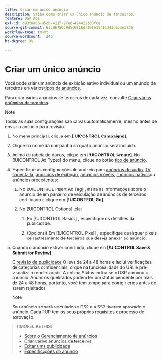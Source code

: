 ```yaml
---
title: Criar um único anúncio
description: Saiba como criar um único anúncio de terceiros.
feature: DSP Ads
exl-id: d93c6a66-a5cb-4117-97e8-424422200fce
source-git-commit: 63c8b750c9d5e6816da29fe15416d43d6b3e3726
workflow-type: tm+mt
source-wordcount: '246'
ht-degree: 0%

---
```


# Criar um único anúncio

Você pode criar um anúncio de exibição nativo individual ou um anúncio de terceiros em vários [tipos de anúncios](ad-about.md#ad-types).

Para criar vários anúncios de terceiros de cada vez, consulte [Criar vários anúncios de terceiros](ad-create-multiple.md).

>[!NOTE]
>
>Todas as suas configurações são salvas automaticamente, mesmo antes de enviar o anúncio para revisão.

1. No menu principal, clique em **[!UICONTROL Campaigns]**.

1. Clique no nome da campanha na qual o anúncio será incluído.

1. Acima da tabela de dados, clique em **[!UICONTROL Create]**. No [!UICONTROL Ad Types] do menu, clique no botão [tipo de anúncio](ad-about.md#ad-types).

1. Especifique as configurações de anúncio para [anúncios de áudio](ad-settings-audio.md), [TV conectada](ad-settings-connected-tv.md), [anúncios de exibição](ad-settings-display.md), [anúncios móveis](ad-settings-mobile.md), [anúncios nativos](ad-settings-native.md)ou [anúncios precedentes](ad-settings-pre-roll.md):

   1. No [!UICONTROL Insert Ad Tag] , insira as informações sobre o anúncio de um parceiro de veiculação de anúncios de terceiros certificado e clique em **[!UICONTROL Go]**.

   1. No [!UICONTROL Options] tela:

      1. No [!UICONTROL Basics] , especifique os detalhes da publicidade.

      1. (Opcional) Em [!UICONTROL Pixel] , especifique quaisquer pixels de rastreamento de terceiros que deseja anexar ao anúncio.

1. Quando o anúncio estiver concluído, clique em **[!UICONTROL Save & Submit for Review]**.

   O [revisão de publicidade](ad-about.md) O leva de 24 a 48 horas e inclui verificações de categorias confidenciais, clique na funcionalidade do URL e pré-visualize a renderização. A coluna Status indica se o DSP aprovou o anúncio. Anúncios quebrados podem ter um status pendente por mais de 24 a 48 horas, portanto, você tem tempo para corrigir erros antes de serem rejeitados.

   >[!NOTE]
   >
   >Seu anúncio só será veiculado se DSP e a SSP tiverem aprovado o anúncio. Cada PUP tem os seus próprios requisitos e processo de aprovação.

>[!MORELIKETHIS]
>
>* [Sobre o Gerenciamento de anúncios](ad-about.md)
>* [Criar vários anúncios de terceiros](ad-create-multiple.md)
>* [Editar uma publicidade](ad-edit.md)
>* [Especificações do anúncio](/help/dsp/assets/ad-specs.pdf)

